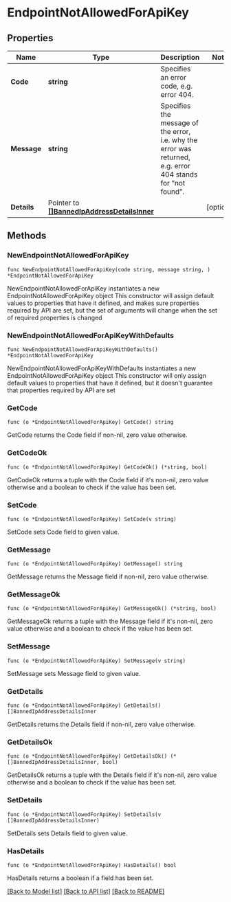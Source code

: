 # EndpointNotAllowedForApiKey

## Properties

Name | Type | Description | Notes
------------ | ------------- | ------------- | -------------
**Code** | **string** | Specifies an error code, e.g. error 404. | 
**Message** | **string** | Specifies the message of the error, i.e. why the error was returned, e.g. error 404 stands for “not found”. | 
**Details** | Pointer to [**[]BannedIpAddressDetailsInner**](BannedIpAddressDetailsInner.md) |  | [optional] 

## Methods

### NewEndpointNotAllowedForApiKey

`func NewEndpointNotAllowedForApiKey(code string, message string, ) *EndpointNotAllowedForApiKey`

NewEndpointNotAllowedForApiKey instantiates a new EndpointNotAllowedForApiKey object
This constructor will assign default values to properties that have it defined,
and makes sure properties required by API are set, but the set of arguments
will change when the set of required properties is changed

### NewEndpointNotAllowedForApiKeyWithDefaults

`func NewEndpointNotAllowedForApiKeyWithDefaults() *EndpointNotAllowedForApiKey`

NewEndpointNotAllowedForApiKeyWithDefaults instantiates a new EndpointNotAllowedForApiKey object
This constructor will only assign default values to properties that have it defined,
but it doesn't guarantee that properties required by API are set

### GetCode

`func (o *EndpointNotAllowedForApiKey) GetCode() string`

GetCode returns the Code field if non-nil, zero value otherwise.

### GetCodeOk

`func (o *EndpointNotAllowedForApiKey) GetCodeOk() (*string, bool)`

GetCodeOk returns a tuple with the Code field if it's non-nil, zero value otherwise
and a boolean to check if the value has been set.

### SetCode

`func (o *EndpointNotAllowedForApiKey) SetCode(v string)`

SetCode sets Code field to given value.


### GetMessage

`func (o *EndpointNotAllowedForApiKey) GetMessage() string`

GetMessage returns the Message field if non-nil, zero value otherwise.

### GetMessageOk

`func (o *EndpointNotAllowedForApiKey) GetMessageOk() (*string, bool)`

GetMessageOk returns a tuple with the Message field if it's non-nil, zero value otherwise
and a boolean to check if the value has been set.

### SetMessage

`func (o *EndpointNotAllowedForApiKey) SetMessage(v string)`

SetMessage sets Message field to given value.


### GetDetails

`func (o *EndpointNotAllowedForApiKey) GetDetails() []BannedIpAddressDetailsInner`

GetDetails returns the Details field if non-nil, zero value otherwise.

### GetDetailsOk

`func (o *EndpointNotAllowedForApiKey) GetDetailsOk() (*[]BannedIpAddressDetailsInner, bool)`

GetDetailsOk returns a tuple with the Details field if it's non-nil, zero value otherwise
and a boolean to check if the value has been set.

### SetDetails

`func (o *EndpointNotAllowedForApiKey) SetDetails(v []BannedIpAddressDetailsInner)`

SetDetails sets Details field to given value.

### HasDetails

`func (o *EndpointNotAllowedForApiKey) HasDetails() bool`

HasDetails returns a boolean if a field has been set.


[[Back to Model list]](../README.md#documentation-for-models) [[Back to API list]](../README.md#documentation-for-api-endpoints) [[Back to README]](../README.md)


